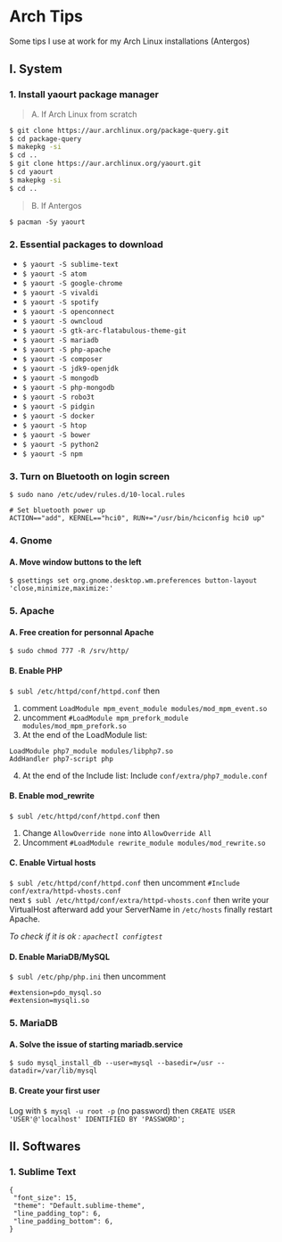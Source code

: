 # Arch Tips
Some tips I use at work for my Arch Linux installations (Antergos)

## I. System
### 1. Install yaourt package manager

> A. If Arch Linux from scratch
``` bash
$ git clone https://aur.archlinux.org/package-query.git
$ cd package-query
$ makepkg -si
$ cd ..
$ git clone https://aur.archlinux.org/yaourt.git
$ cd yaourt
$ makepkg -si
$ cd ..
```
> B. If Antergos

`$ pacman -Sy yaourt`

### 2. Essential packages to download
- `$ yaourt -S sublime-text`
- `$ yaourt -S atom`
- `$ yaourt -S google-chrome`
- `$ yaourt -S vivaldi`
- `$ yaourt -S spotify`
- `$ yaourt -S openconnect`
- `$ yaourt -S owncloud`
- `$ yaourt -S gtk-arc-flatabulous-theme-git`
- `$ yaourt -S mariadb`
- `$ yaourt -S php-apache`
- `$ yaourt -S composer`
- `$ yaourt -S jdk9-openjdk`
- `$ yaourt -S mongodb`
- `$ yaourt -S php-mongodb`
- `$ yaourt -S robo3t`
- `$ yaourt -S pidgin`
- `$ yaourt -S docker`
- `$ yaourt -S htop`
- `$ yaourt -S bower`
- `$ yaourt -S python2`
- `$ yaourt -S npm`

### 3. Turn on Bluetooth on login screen
```
$ sudo nano /etc/udev/rules.d/10-local.rules

# Set bluetooth power up
ACTION=="add", KERNEL=="hci0", RUN+="/usr/bin/hciconfig hci0 up"
```

### 4. Gnome
#### A. Move window buttons to the left
`$ gsettings set org.gnome.desktop.wm.preferences button-layout 'close,minimize,maximize:'`

### 5. Apache
#### A. Free creation for personnal Apache 
`$ sudo chmod 777 -R /srv/http/`
#### B. Enable PHP
`$ subl /etc/httpd/conf/httpd.conf` then <br>
1. comment `LoadModule mpm_event_module modules/mod_mpm_event.so` <br>
2. uncomment `#LoadModule mpm_prefork_module modules/mod_mpm_prefork.so` <br>
3. At the end of the LoadModule list:
```
LoadModule php7_module modules/libphp7.so
AddHandler php7-script php
```
4. At the end of the Include list:
Include `conf/extra/php7_module.conf`

#### B. Enable mod_rewrite
`$ subl /etc/httpd/conf/httpd.conf` then <br>
1. Change `AllowOverride none` into `AllowOverride All`
2. Uncomment `#LoadModule rewrite_module modules/mod_rewrite.so`

#### C. Enable Virtual hosts
`$ subl /etc/httpd/conf/httpd.conf` then uncomment `#Include conf/extra/httpd-vhosts.conf` <br>
 next `$ subl /etc/httpd/conf/extra/httpd-vhosts.conf` then  write your VirtualHost afterward add your ServerName in `/etc/hosts`  finally restart Apache.


_To check if it is ok : `apachectl configtest`_

#### D. Enable MariaDB/MySQL
`$ subl /etc/php/php.ini` then uncomment
```
#extension=pdo_mysql.so
#extension=mysqli.so
```

### 5. MariaDB
#### A. Solve the issue of starting mariadb.service
`$ sudo mysql_install_db --user=mysql --basedir=/usr --datadir=/var/lib/mysql`

#### B. Create your first user

Log with `$ mysql -u root -p` (no password) then `CREATE USER 'USER'@'localhost' IDENTIFIED BY 'PASSWORD';`


## II. Softwares
### 1. Sublime Text
```
{
 "font_size": 15,
 "theme": "Default.sublime-theme",
 "line_padding_top": 6,
 "line_padding_bottom": 6,
}
```
